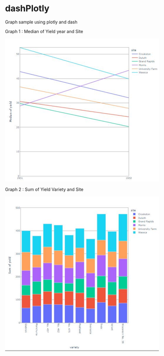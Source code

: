 # dashPlotly
Graph sample using plotly and dash


Graph 1 : Median of Yield  year and Site 


![alt text](https://github.com/SachinSirohi/dashPlotly/blob/master/screenshot/Graph1.JPG)


Graph 2 : Sum of Yield Variety and Site


![alt text](https://github.com/SachinSirohi/dashPlotly/blob/master/screenshot/fig2.JPG)
